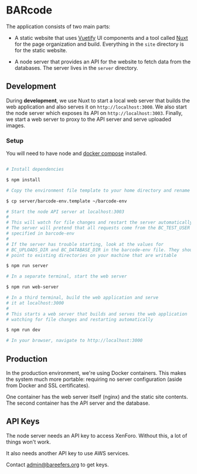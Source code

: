 # BARcode

The application consists of two main parts:

 * A static website that uses [Vuetify](https://vuetifyjs.com/en/) UI components and a tool called [Nuxt](https://nuxtjs.org) for the page organization and build. Everything in the `site` directory is for the static website.

* A node server that provides an API for the website to fetch data from the databases. The server lives in the `server` directory.

## Development

During **development**, we use Nuxt to start a local web server that builds the web application and also serves it on `http://localhost:3000`. We also start the node server which exposes its API on `http://localhost:3003`. Finally, we start a web server to proxy to the API server and serve uploaded images.

### Setup

You will need to have node and [docker compose](https://docs.docker.com/compose/install/) installed.

```bash

# Install dependencies

$ npm install

# Copy the environment file template to your home directory and rename it

$ cp server/barcode-env.template ~/barcode-env

# Start the node API server at localhost:3003
#
# This will watch for file changes and restart the server automatically
# The server will pretend that all requests come from the BC_TEST_USER
# specified in barcode-env
#
# If the server has trouble starting, look at the values for
# BC_UPLOADS_DIR and BC_DATABASE_DIR in the barcode-env file. They should
# point to existing directories on your machine that are writable

$ npm run server

# In a separate terminal, start the web server

$ npm run web-server

# In a third terminal, build the web application and serve
# it at localhost:3000
#
# This starts a web server that builds and serves the web application
# watching for file changes and restarting automatically

$ npm run dev

# In your browser, navigate to http://localhost:3000
```

## Production

In the production environment, we're using Docker containers. This makes the system much more portable: requiring no server configuration (aside from Docker and SSL certificates).

One container has the web server itself (nginx) and the static site contents. The second container has the API server and the database.

## API Keys

The node server needs an API key to access XenForo. Without this, a lot of things won't work.

It also needs another API key to use AWS services.

Contact admin@bareefers.org to get keys.
